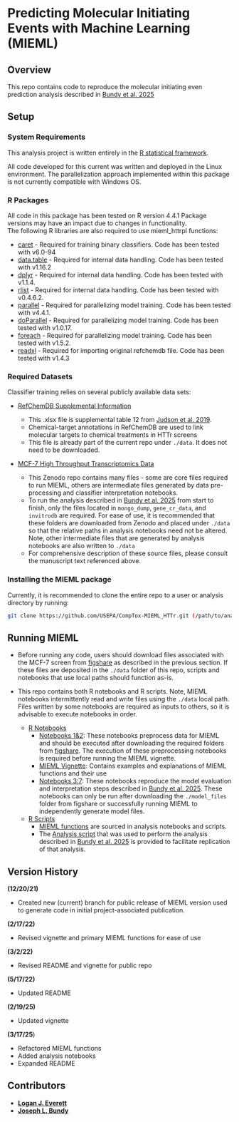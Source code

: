 # Predicting Molecular Initiating Events with Machine Learning (MIEML)

## Overview

This repo contains code to reproduce the molecular initiating even prediction analysis described in [Bundy et al. 2025](url.to.final.publication)

## Setup

### System Requirements

This analysis project is written entirely in the [R statistical framework](https://www.r-project.org/). 

All code developed for this current was written and deployed in the Linux environment. The parallelization approach implemented within this package is not currently compatible with Windows OS.  

### R Packages

All code in this package has been tested on R version 4.4.1
Package versions may have an impact due to changes in functionality.  
The following R libraries are also required to use mieml_httrpl functions:

+ [caret](https://cran.r-project.org/web/packages/caret/index.html) - Required for training binary classifiers. Code has been tested with v6.0-94
+ [data.table](https://cran.r-project.org/web/packages/data.table/index.html) - Required for internal data handling. Code has been tested with v1.16.2
+ [dplyr](https://cran.r-project.org/web/packages/dplyr/index.html) - Required for internal data handling. Code has been tested with v1.1.4.
+ [rlist](https://cran.r-project.org/web/packages/rlist/index.html) - Required for internal data handling. Code has been tested with v0.4.6.2.
+ [parallel](https://cran.r-project.org/web/packages/parallel/index.html) - Required for parallelizing model training. Code has been tested with v4.4.1.
+ [doParallel](https://cran.r-project.org/web/packages/doParallel/index.html) - Required for parallelizing model training. Code has been tested with v1.0.17.
+ [foreach](https://cran.r-project.org/web/packages/foreach/index.html) - Required for parallelizing model training. Code has been tested with v1.5.2.
+ [readxl](https://cran.r-project.org/web/packages/readxl/index.html) - Required for importing original refchemdb file. Code has been tested with v1.4.3


### Required Datasets

Classifier training relies on several publicly available data sets:

+ [RefChemDB Supplemental Information](https://pmc.ncbi.nlm.nih.gov/articles/instance/6784312/bin/NIHMS1537541-supplement-Supplement1.xlsx)
  + This .xlsx file is supplemental table 12 from [Judson et al. 2019](https://www.ncbi.nlm.nih.gov/pmc/articles/PMC6784312/).
  + Chemical-target annotations in RefChemDB are used to link molecular targets to chemical treatments in HTTr screens
  + This file is already part of the current repo under `./data`. It does not need to be downloaded.

+ [MCF-7 High Throughput Transcriptomics Data](https://doi.org/10.5281/zenodo.15064962)
  + This Zenodo repo contains many files - some are core files required to run MIEML, others are intermediate files generated by data pre-processing and classifier interpretation notebooks.
  + To run the analysis described in [Bundy et al. 2025](url.to.final.publication) from start to finish, only the files located in `mongo_dump`, `gene_cr_data`, and  `invitrodb` are required. For ease of use, it is recommended that these folders are downloaded from Zenodo and placed under `./data` so that the relative paths in analysis notebooks need not be altered. Note, other intermediate files that are generated by analysis notebooks are also written to `./data`
  + For comprehensive description of these source files, please consult the manuscript text referenced above.

### Installing the MIEML package

Currently, it is recommended to clone the entire repo to a user or analysis directory by running:
```bash
git clone https://github.com/USEPA/CompTox-MIEML_HTTr.git (/path/to/analysis)
```

## Running MIEML

+ Before running any code, users should download files associated with the MCF-7 screen from [figshare](link.to.figshare.url) as described in the previous section. If these files are deposited in the `./data` folder of this repo, scripts and notebooks that use local paths should function as-is. 

+ This repo contains both R notebooks and R scripts.  Note, MIEML notebooks intermittently read and write files using the `./data` local path. Files written by some notebooks are required as inputs to others, so it is advisable to execute notebooks in order. 
  + [R Notebooks](./notebooks)
    + [Notebooks 1&2](./notebooks): These notebooks preprocess data for MIEML and should be executed after downloading the required folders from [figshare]().  The execution of these preprocessing notebooks is required before running the MIEML vignette.
    + [MIEML Vignette](./notebooks/0_mieml_vignette.nb.html): Contains examples and explanations of MIEML functions and their use
    + [Notebooks 3:7](./notebooks): These notebooks reproduce the model evaluation and interpretation steps described in [Bundy et al. 2025](url.to.final.publication).  These notebooks can only be run after downloading the `./model_files` folder from figshare or successfully running MIEML to independently generate model files.
  + [R Scripts](./scripts)
    + [MIEML functions](./scripts/ML_functions_HTTr.R) are sourced in analysis notebooks and scripts. 
    + The [Analysis script](./scripts/MIEML_analysis_script_3_8_2025.R) that was used to perform the analysis described in [Bundy et al. 2025](url.to.final.publication) is provided to facilitate replication of that analysis.
    
## Version History

**(12/20/21)**

+ Created new (current) branch for public release of MIEML version used to generate code in initial project-associated publication.

**(2/17/22)**

+ Revised vignette and primary MIEML functions for ease of use

**(3/2/22)**

+ Revised README and vignette for public repo

**(5/17/22)** 

+ Updated README

**(2/19/25)** 

+ Updated vignette

**(3/17/25**)

+ Refactored MIEML functions
+ Added analysis notebooks
+ Expanded README

## Contributors

+ **[Logan J. Everett](mailto:everett.logan@epa.gov)**
+ **[Joseph L. Bundy](mailto:bundy.joseph@epa.gov)**
